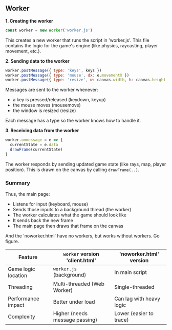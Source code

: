 
## Worker

__1. Creating the worker__

```javascript
const worker = new Worker('worker.js')
```

This creates a new worker that runs the script in 'worker.js'.
This file contains the logic for the game's engine (like physics,
raycasting, player movement, etc.).


__2. Sending data to the worker__

```javascript
worker.postMessage({ type: 'keys', keys })
worker.postMessage({ type: 'mouse', dx: e.movementX })
worker.postMessage({ type: 'resize', w: canvas.width, h: canvas.height })
```

Messages are sent to the worker whenever:
- a key is pressed/released (keydown, keyup)
- the mouse moves (mousemove)
- the window is resized (resize)

Each message has a type so the worker knows how to handle it.


__3. Receiving data from the worker__

```javascript
worker.onmessage = e => {
  currentState = e.data
  drawFrame(currentState)
}
```

The worker responds by sending updated game state (like rays, map,
player position). This is drawn on the canvas by calling `drawFrame(..)`.


### Summary

Thus, the main page:
- Listens for input (keyboard, mouse)
- Sends those inputs to a background thread (the worker)
- The worker calculates what the game should look like
- It sends back the new frame
- The main page then draws that frame on the canvas

And the 'noworker.html' have no workers, but works without workers. Go figure.

| Feature               | `worker` version 'client.html'             | 'noworker.html' version         |
|----|----|----|
| Game logic location   | `worker.js` (background)     | In main script                  |
| Threading             | Multi-threaded (Web Worker)  | Single-threaded                 |
| Performance impact    | Better under load            | Can lag with heavy logic        |
| Complexity            | Higher (needs message passing) | Lower (easier to trace)        |
